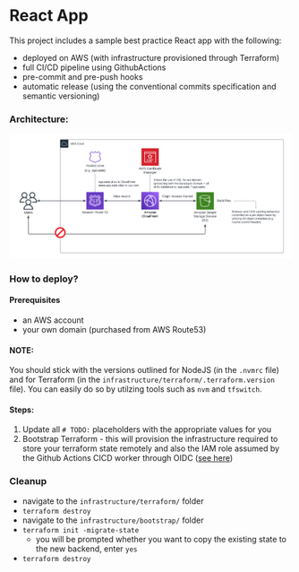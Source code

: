 # React App

This project includes a sample best practice React app with the following:
- deployed on AWS (with infrastructure provisioned through Terraform)
- full CI/CD pipeline using GithubActions
- pre-commit and pre-push hooks
- automatic release (using the conventional commits specification and semantic versioning)

### Architecture:
![Solution Architecture](https://github.com/volenpopov/react-gha/blob/main/architecture.png)

### How to deploy?

#### Prerequisites
 - an AWS account
 - your own domain (purchased from AWS Route53)

#### NOTE:
You should stick with the versions outlined for NodeJS (in the `.nvmrc` file) and for Terraform (in the `infrastructure/terraform/.terraform.version` file). You can easily do so by utilzing tools such as `nvm` and `tfswitch`.

 #### Steps:
 1) Update all `# TODO:` placeholders with the appropriate values for you
 2) Bootstrap Terraform - this will provision the infrastructure required to store your terraform state remotely and also the IAM role assumed by the Github Actions CICD worker through OIDC ([see here](infrastructure/bootstrap/README.md))
 
 ### Cleanup
  - navigate to the `infrastructure/terraform/` folder
  - `terraform destroy`
  - navigate to the `infrastructure/bootstrap/` folder
  - `terraform init -migrate-state`
    - you will be prompted whether you want to copy the existing state to the new backend, enter `yes`
  - `terraform destroy`
 

  
